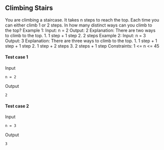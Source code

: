 
## Climbing Stairs
You are climbing a staircase. It takes n steps to reach the top. Each time you can either climb 1 or 2 steps. In how many distinct ways can you climb to the top? Example 1: Input: n = 2 Output: 2 Explanation: There are two ways to climb to the top. 1. 1 step + 1 step 2. 2 steps Example 2: Input: n = 3 Output: 3 Explanation: There are three ways to climb to the top. 1. 1 step + 1 step + 1 step 2. 1 step + 2 steps 3. 2 steps + 1 step Constraints: 1 &lt;= n &lt;= 45

#### Test case 1

Input

```
n = 2
```

Output

```
2
```

#### Test case 2

Input

```
n = 3
```

Output

```
3
```
  